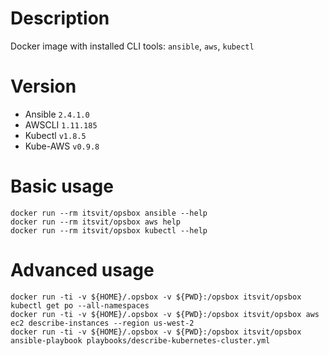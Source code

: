 # Description

Docker image with installed CLI tools: `ansible`, `aws`, `kubectl`

# Version

* Ansible `2.4.1.0`
* AWSCLI  `1.11.185`
* Kubectl `v1.8.5`
* Kube-AWS `v0.9.8`

# Basic usage

```
docker run --rm itsvit/opsbox ansible --help
docker run --rm itsvit/opsbox aws help
docker run --rm itsvit/opsbox kubectl --help
```

# Advanced usage

```
docker run -ti -v ${HOME}/.opsbox -v ${PWD}:/opsbox itsvit/opsbox kubectl get po --all-namespaces
docker run -ti -v ${HOME}/.opsbox -v ${PWD}:/opsbox itsvit/opsbox aws ec2 describe-instances --region us-west-2
docker run -ti -v ${HOME}/.opsbox -v ${PWD}:/opsbox itsvit/opsbox ansible-playbook playbooks/describe-kubernetes-cluster.yml
```
